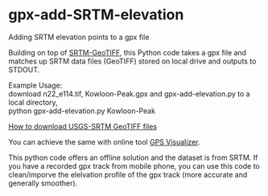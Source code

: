 # gpx-add-SRTM-elevation
Adding SRTM elevation points to a gpx file

Building on top of [SRTM-GeoTIFF](https://github.com/nicholas-fong/SRTM-GeoTIFF), this Python code takes a gpx file and matches up SRTM data files (GeoTIFF) stored on local drive and outputs to STDOUT.

Example Usage:<br>
download n22_e114.tif, Kowloon-Peak.gpx and gpx-add-elevation.py to a local directory,<br>
python gpx-add-elevation.py Kowloon-Peak

[How to download USGS-SRTM GeoTIFF files](https://github.com/nicholas-fong/gpx-add-SRTM-elevation/blob/main/EarthExplorer-howto.md)

You can achieve the same with online tool [GPS Visualizer](https://www.gpsvisualizer.com/).

This python code offers an offline solution and the dataset is from SRTM. If you have a recorded gpx track from mobile phone, you can use this code to clean/imporve the elelvation profile of the gpx track (more accurate and generally smoother). 
